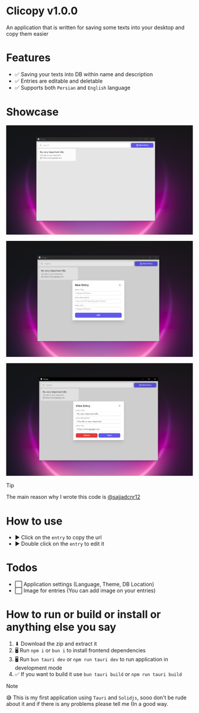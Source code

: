# Clicopy v1.0.0

An application that is written for saving some texts into your desktop and copy them easier

# Features
- ✅ Saving your texts into DB within name and description
- ✅ Entries are editable and deletable
- ✅ Supports both `Persian` and `English` language

# Showcase
![Image of main page](https://github.com/erfan114/clicopy/blob/main/assets/images/image_1.png)

![Image of adding new entry](https://github.com/erfan114/clicopy/blob/main/assets/images/image_2.png)

![Image of editing an entry](https://github.com/erfan114/clicopy/blob/main/assets/images/image_3.png)

> [!TIP]
> The main reason why I wrote this code is [@sajjadcnr12](https://github.com/sajjadcnr12)

# How to use
- ▶ Click on the `entry` to copy the url
- ▶ Double click on the `entry` to edit it

# Todos
- ⬜ Application settings (Language, Theme, DB Location)
- ⬜ Image for entries (You can add image on your entries)

# How to run or build or install or anything else you say
1. ⬇ Download the zip and extract it
2. 🖥 Run `npm i` or `bun i` to install frontend dependencies
3. 🖥 Run `bun tauri dev` or `npm run tauri dev` to run application in development mode
4. ✅ If you want to build it use `bun tauri build` or `npm run tauri build`

> [!NOTE]
> 😅 This is my first application using `Tauri` and `Solidjs`, sooo don't be rude about it and if there is any problems please tell me (In a good way.
